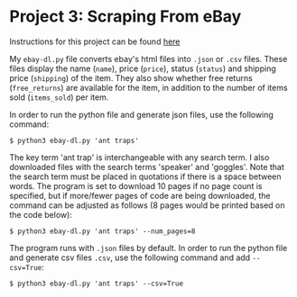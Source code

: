 # Project 3: Scraping From eBay

Instructions for this project can be found [here](https://github.com/mikeizbicki/cmc-csci040/tree/2022fall/project_03)

My `ebay-dl.py` file converts ebay's html files into `.json` or `.csv` files.  These files display the name (`name`), price (`price`), status (`status`) and shipping price (`shipping`) of the item.  They also show whether free returns (`free_returns`) are available for the item, in addition to the number of items sold (`items_sold`) per item. 

In order to run the python file and generate json files, use the following command: 
```
$ python3 ebay-dl.py 'ant traps' 
```

The key term 'ant trap' is interchangeable with any search term.  I also downloaded files with the search terms 'speaker' and 'goggles'.  Note that the search term must be placed in quotations if there is a space between words.  The program is set to download 10 pages if no page count is specified, but if more/fewer pages of code are being downloaded, the command can be adjusted as follows (8 pages would be printed based on the code below): 

```
$ python3 ebay-dl.py 'ant traps' --num_pages=8 
```

The program runs with `.json` files by default.  In order to run the python file and generate csv files `.csv`, use the following command and add `--csv=True`: 

```
$ python3 ebay-dl.py 'ant traps' --csv=True
```


